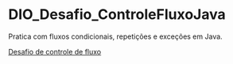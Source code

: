 # DIO_Desafio_ControleFluxoJava
Pratica com fluxos condicionais, repetições e exceções em Java. 

[Desafio de controle de fluxo](https://github.com/digitalinnovationone/trilha-java-basico/tree/main/desafios/controle-fluxo)